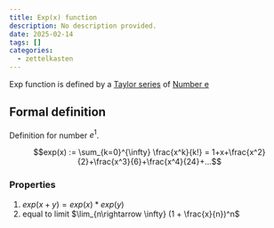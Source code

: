 ```yaml
---
title: Exp(x) function
description: No description provided.
date: 2025-02-14
tags: []
categories:
  - zettelkasten
---
```


Exp function is defined by a [Taylor series](Taylor%20series.md) of [Number e](Number%20e.md)

## Formal definition

Definition for number $e^1$.  

$$exp(x) := \sum_{k=0}^{\infty} \frac{x^k}{k!} = 1+x+\frac{x^2}{2}+\frac{x^3}{6}+\frac{x^4}{24}+...$$

### Properties

1. $exp(x+y) = exp(x)*exp(y)$
2. equal to limit $\lim_{n\rightarrow \infty} (1 + \frac{x}{n})^n$
